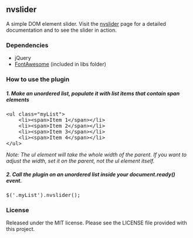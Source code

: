 ## nvslider
A simple DOM element slider. Visit the [nvslider](http://www.envee.eu/projects/nvslider/) page for a detailed documentation and to see the slider in action.

### Dependencies
 - jQuery
 - [FontAwesome](http://www.fontawesome.io/) (included in libs folder)


### How to use the plugin
##### 1. Make an unordered list, populate it with list items that contain span elements
<pre>&#60ul class="myList"&#62
	&#60li&#62&#60span&#62Item 1&#60/span&#62&#60/li&#62
	&#60li&#62&#60span&#62Item 2&#60/span&#62&#60/li&#62
	&#60li&#62&#60span&#62Item 3&#60/span&#62&#60/li&#62
	&#60li&#62&#60span&#62Item 4&#60/span&#62&#60/li&#62
&#60/ul&#62</pre>

*Note: The ul element will take the whole width of the parent.
If you want to adjust the width, set it on the parent, not the ul element itself.*

##### 2. Call the plugin on an unordered list inside your document.ready() event.
<pre>$(&#39;.myList&#39;).nvslider();
</pre>

### License

Released under the MIT license. Please see the LICENSE file provided with this project.